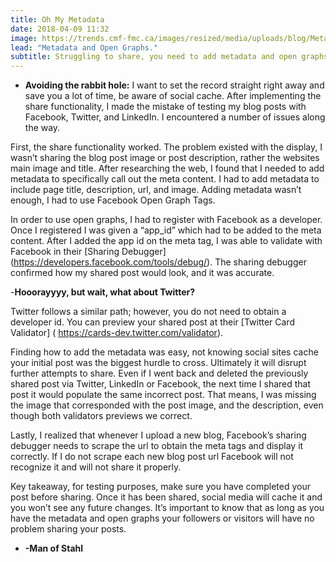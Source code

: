 ```yaml
---
title: Oh My Metadata
date: 2018-04-09 11:32
image: https://trends.cmf-fmc.ca/images/resized/media/uploads/blog/Metadata_1-720x360_720x360.jpg
lead: "Metadata and Open Graphs." 
subtitle: Struggling to share, you need to add metadata and open graphs. 
---
```

- **Avoiding the rabbit hole:**
I want to set the record straight right away and save you a lot of time, be aware of social cache. After implementing the share functionality, I made the mistake of testing my blog posts with Facebook, Twitter, and LinkedIn. I encountered a number of issues along the way.  

First, the share functionality worked. The problem existed with the display, I wasn’t sharing the blog post image or post description, rather the websites main image and title.  After researching the web, I found that I needed to add metadata to specifically call out the meta content. I had to add metadata to include page title, description, url, and image.  Adding metadata wasn’t enough, I had to use Facebook Open Graph Tags.  

In order to use open graphs, I had to register with Facebook as a developer. Once I registered I was given a “app_id” which had to be added to the meta content.  After I added the app id on the meta tag, I was able to validate with Facebook in their [Sharing Debugger] (https://developers.facebook.com/tools/debug/). The sharing debugger confirmed how my shared post would look, and it was accurate.  

-**Hooorayyyy, but wait, what about Twitter?**

Twitter follows a similar path; however, you do not need to obtain a developer id. You can preview your shared post at their [Twitter Card Validator] ( https://cards-dev.twitter.com/validator). 

Finding how to add the metadata was easy, not knowing social sites cache your initial post was the biggest hurdle to cross. Ultimately it will disrupt further attempts to share. Even if I went back and deleted the previously shared post via Twitter, LinkedIn or Facebook, the next time I shared that post it would populate the same incorrect post. That means, I was missing the image that corresponded with the post image, and the description, even though both validators previews we correct.   

Lastly, I realized that whenever I upload a new blog, Facebook’s sharing debugger needs to scrape the url to obtain the meta tags and display it correctly. If I do not scrape each new blog post url Facebook will not recognize it and will not share it properly.  

Key takeaway, for testing purposes, make sure you have completed your post before sharing. Once it has been shared, social media will cache it and you won’t see any future changes. It’s important to know that as long as you have the metadata and open graphs your followers or visitors will have no problem sharing your posts.  

- **-Man of Stahl**
   
 